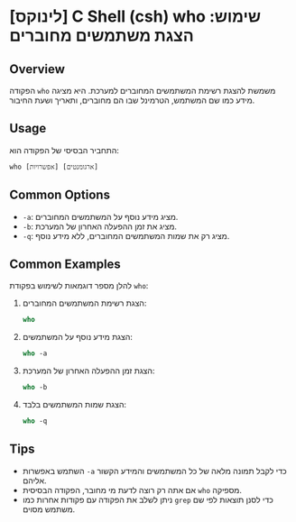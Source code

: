 # [לינוקס] C Shell (csh) who שימוש: הצגת משתמשים מחוברים

## Overview
הפקודה `who` משמשת להצגת רשימת המשתמשים המחוברים למערכת. היא מציגה מידע כמו שם המשתמש, הטרמינל שבו הם מחוברים, ותאריך ושעת החיבור.

## Usage
התחביר הבסיסי של הפקודה הוא:
```
who [אפשרויות] [ארגומנטים]
```

## Common Options
- `-a`: מציג מידע נוסף על המשתמשים המחוברים.
- `-b`: מציג את זמן ההפעלה האחרון של המערכת.
- `-q`: מציג רק את שמות המשתמשים המחוברים, ללא מידע נוסף.

## Common Examples
להלן מספר דוגמאות לשימוש בפקודת `who`:

1. הצגת רשימת המשתמשים המחוברים:
   ```csh
   who
   ```

2. הצגת מידע נוסף על המשתמשים:
   ```csh
   who -a
   ```

3. הצגת זמן ההפעלה האחרון של המערכת:
   ```csh
   who -b
   ```

4. הצגת שמות המשתמשים בלבד:
   ```csh
   who -q
   ```

## Tips
- השתמש באפשרות `-a` כדי לקבל תמונה מלאה של כל המשתמשים והמידע הקשור אליהם.
- אם אתה רק רוצה לדעת מי מחובר, הפקודה הבסיסית `who` מספיקה.
- ניתן לשלב את הפקודה עם פקודות אחרות כמו `grep` כדי לסנן תוצאות לפי שם משתמש מסוים.